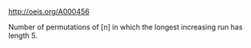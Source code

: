 http://oeis.org/A000456

Number of permutations of [n] in which the longest increasing run has length 5.
